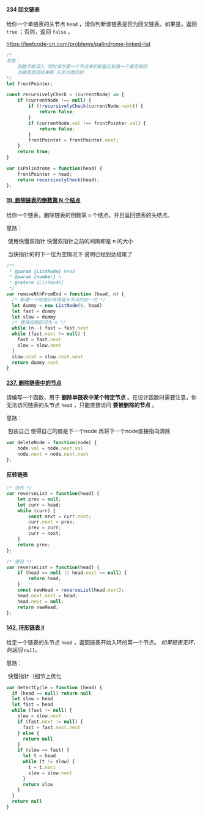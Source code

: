 #### 234 回文链表

给你一个单链表的头节点 `head` ，请你判断该链表是否为回文链表。如果是，返回 `true` ；否则，返回 `false` 。

https://leetcode-cn.com/problems/palindrome-linked-list

```javascript
/*
思路：
	函数不断深入 同时保存第一个节点来判断最后和第一个是否相同
	当最里面层结束都 头加点就向前
*/
let frontPointer;

const recursivelyCheck = (currentNode) => {
    if (currentNode !== null) {
        if (!recursivelyCheck(currentNode.next)) {
            return false;
        }
        if (currentNode.val !== frontPointer.val) {
            return false;
        }
        frontPointer = frontPointer.next;
    }
    return true;
}

var isPalindrome = function(head) {
    frontPointer = head;
    return recursivelyCheck(head);
};

```

#### [19. 删除链表的倒数第 N 个结点](https://leetcode-cn.com/problems/remove-nth-node-from-end-of-list/)

给你一个链表，删除链表的倒数第 `n` 个结点，并且返回链表的头结点。

思路：

​	使用快慢双指针 快慢双指针之前的间隔即是 n 的大小

​	当快指针的的下一位为空情况下 说明已经到达结尾了

```javascript
/**
 * @param {ListNode} head
 * @param {number} n
 * @return {ListNode}
 */
var removeNthFromEnd = function (head, n) {
  /* 新建一个哑指针来保留头节点的前一位 */
  let dummy = new ListNode(0, head)
  let fast = dummy
  let slow = dummy
  /* 使得间隔区间为 n */
  while (n--) fast = fast.next
  while (fast.next != null) {
    fast = fast.next
    slow = slow.next
  }
  slow.next = slow.next.next
  return dummy.next
}
```

#### [237. 删除链表中的节点](https://leetcode-cn.com/problems/delete-node-in-a-linked-list/)

请编写一个函数，用于 **删除单链表中某个特定节点** 。在设计函数时需要注意，你无法访问链表的头节点 `head` ，只能直接访问 **要被删除的节点** 。

思路：

​	包装自己 使得自己的值是下一个node 再将下一个node直接指向清除

```javascript
var deleteNode = function(node) {
    node.val = node.next.val
    node.next = node.next.next
};
```

#### 反转链表

```javascript
/* 迭代 */
var reverseList = function(head) {
    let prev = null;
    let curr = head;
    while (curr) {
        const next = curr.next;
        curr.next = prev;
        prev = curr;
        curr = next;
    }
    return prev;
};

/* 递归 */
var reverseList = function(head) {
    if (head == null || head.next == null) {
        return head;
    }
    const newHead = reverseList(head.next);
    head.next.next = head;
    head.next = null;
    return newHead;
};
```

#### [142. 环形链表 II](https://leetcode-cn.com/problems/linked-list-cycle-ii/)

给定一个链表的头节点  `head` ，返回链表开始入环的第一个节点。 *如果链表无环，则返回 `null`。*

思路：

​	快慢指针（细节上优化

```javascript
var detectCycle = function (head) {
  if (head == null) return null
  let slow = head
  let fast = head
  while (fast != null) {
    slow = slow.next
    if (fast.next != null) {
      fast = fast.next.next
    } else {
      return null
    }
    if (slow == fast) {
      let t = head
      while (t != slow) {
        t = t.next
        slow = slow.next
      }
      return slow
    }
  }
  return null
}
```

